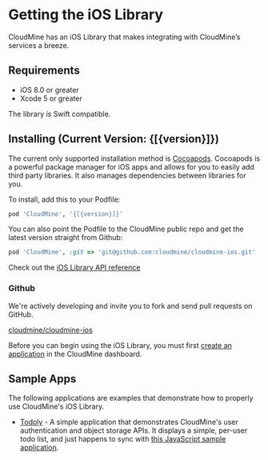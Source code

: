 # Getting the iOS Library

CloudMine has an iOS Library that makes integrating with CloudMine’s services a breeze.

## Requirements
* iOS 8.0 or greater
* Xcode 5 or greater

The library *is* Swift compatible.

## Installing (Current Version: {[{version}]})
The current only supported installation method is [Cocoapods](http://cocoapods.org/). Cocoapods is a powerful package manager for iOS apps and allows for you to easily add third party libraries. It also manages dependencies between libraries for you.

To install, add this to your Podfile:

```ruby
pod 'CloudMine', '{[{version}]}'
```

You can also point the Podfile to the CloudMine public repo and get the latest version straight from Github:

```ruby
pod 'CloudMine', :git => 'git@github.com:cloudmine/cloudmine-ios.git'
```

Check out the [iOS Library API reference](http://cocoadocs.org/docsets/CloudMine/)

### Github

We're actively developing and invite you to fork and send pull requests on GitHub.

[cloudmine/cloudmine-ios](https://github.com/cloudmine/cloudmine-ios)

Before you can begin using the iOS Library, you must first [create an application](/dashboard/app/create) in the CloudMine dashboard.

## Sample Apps
The following applications are examples that demonstrate how to properly use CloudMine's iOS Library.

* [Todoly](https://github.com/cloudmine/cloudmine-ios-sample-todo) - A simple application that demonstrates CloudMine's user authentication and object storage APIs. It displays a simple, per-user todo list, and just happens to sync with [this JavaScript sample application](https://cloudmine.io/sample-apps/todo/index.html).
